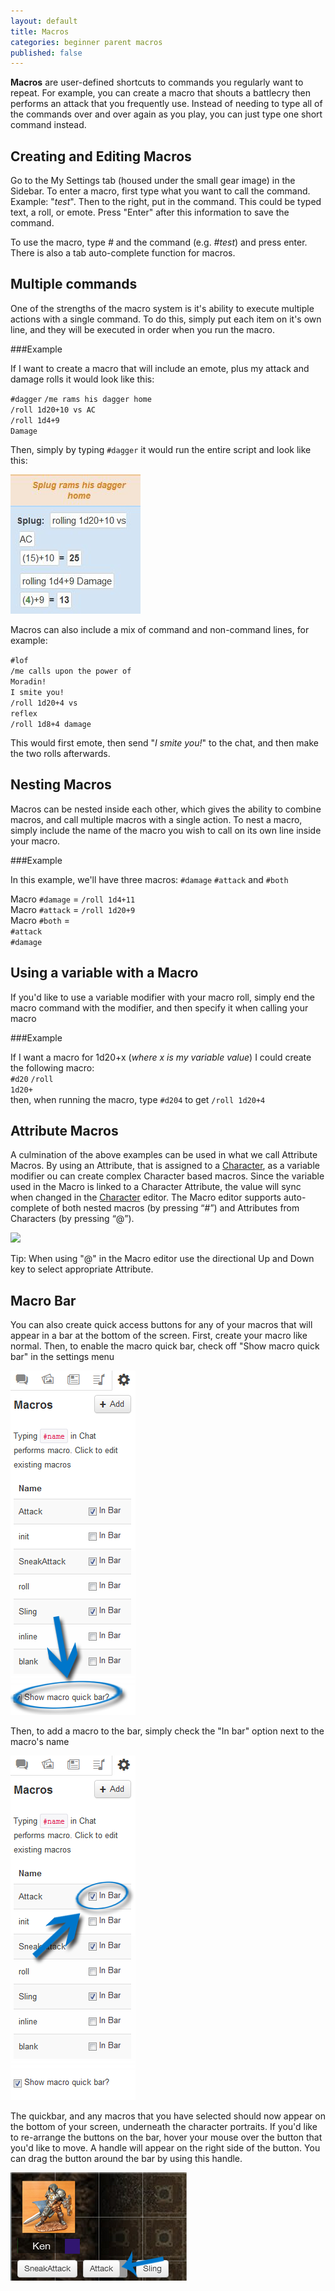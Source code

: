 ```yaml
---
layout: default
title: Macros
categories: beginner parent macros
published: false
---
```


__Macros__ are user-defined shortcuts to commands you regularly want to repeat. For example, you can create a macro that shouts a battlecry then performs an attack that you frequently use. Instead of needing to type all of the commands over and over again as you play, you can just type one short command instead.

## Creating and Editing Macros

Go to the My Settings tab (housed under the small gear image) in the Sidebar.  To enter a macro, first type what you want to call the command.  Example: "*test*".  Then to the right, put in the command.  This could be typed text, a roll, or emote.  Press "Enter" after this information to save the command.  

  To use the macro, type _#_ and the command (e.g. *#test*) and press enter.  There is also a tab auto-complete function for macros.
  
## Multiple commands

One of the strengths of the macro system is it's ability to execute multiple actions with a single command. To do this, simply put each item on it's own line, and they will be executed in order when you run the macro.

###Example

If I want to create a macro that will include an emote, plus my attack and damage rolls it would look like this:

<code>#dagger</code>
<code>/me rams his dagger home</code><br>
<code>/roll 1d20+10  vs AC</code><br>
<code>/roll 1d4+9 Damage</code><br>

Then, simply by typing <code>#dagger</code> it would run the entire script and look like this: 

<img src="/images/AttackMacro.JPG" />

Macros can also include a mix of command and non-command lines, for example:

<code>#lof</code><br>
<code>/me calls upon the power of Moradin!</code><br>
<code>I smite you!</code><br>
<code>/roll 1d20+4 vs reflex</code><br>
<code>/roll 1d8+4 damage</code>

This would first emote, then send "<i>I smite you!</i>" to the chat, and then make the two rolls afterwards.


## Nesting Macros

Macros can be nested inside each other, which gives the ability to combine macros, and call multiple macros with a single action. To nest a macro, simply include the name of the macro you wish to call on its own line inside your macro.

###Example

In this example, we'll have three macros: <code>#damage</code> <code>#attack</code> and <code>#both</code>

Macro <code>#damage</code> = <code>/roll 1d4+11</code><br>
Macro <code>#attack</code> = <code>/roll 1d20+9</code><br>
Macro <code>#both</code> = <br>
<code>#attack</code><br>
<code>#damage</code>

## Using a variable with a Macro

  If you'd like to use a variable modifier with your macro roll, simply end the macro command with the modifier, and then specify it when calling your macro
  
###Example
  
  If I want a macro for 1d20+x (<i>where x is my variable value</i>) I could create the following macro:<br>
  <code>#d20</code> <code>/roll 1d20+</code><br>
  then, when running the macro, type <code>#d20</code><code>4</code> to get <code>/roll 1d20+4</code><br>
  
## Attribute Macros

A culmination of the above examples can be used in what we call Attribute Macros. By using an Attribute, that is assigned to a [Character](/sidebar-journal/), as a variable modifier ou can create complex Character based macros. Since the variable used in the Macro is linked to a Character Attribute, the value will sync when changed in the [Character](/sidebar-journal/) editor. The Macro editor supports auto-complete of both nested macros (by pressing “#”) and Attributes from Characters (by pressing “@”).

<img src="/images/CharMacroSS1.jpeg" class="thumb" />

Tip: When using "@" in the Macro editor use the directional Up and Down key to select appropriate Attribute.

## Macro Bar

You can also create quick access buttons for any of your macros that will appear in a bar at the bottom of the screen. First, create your macro like normal. Then, to enable the macro quick bar, check off "Show macro quick bar" in the settings menu<br>

<img src="/images/showquickbar.png" class="thumb" />

Then, to add a macro to the bar, simply check the "In bar" option next to the macro's name

<img src="/images/macroinbar.png" class="thumb" />

The quickbar, and any macros that you have selected should now appear on the bottom of your screen, underneath the character portraits. If you'd like to re-arrange the buttons on the bar, hover your mouse over the button that you'd like to move. A handle will appear on the right side of the button. You can drag the button around the bar by using this handle.

<img src="/images/macrobar.png" class="thumb" />